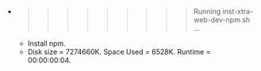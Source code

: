 * >>>>>>>>> Running inst-xtra-web-dev-npm.sh ...
  * Install npm.
  * Disk size = 7274660K. Space Used = 6528K. Runtime = 00:00:00:04.
